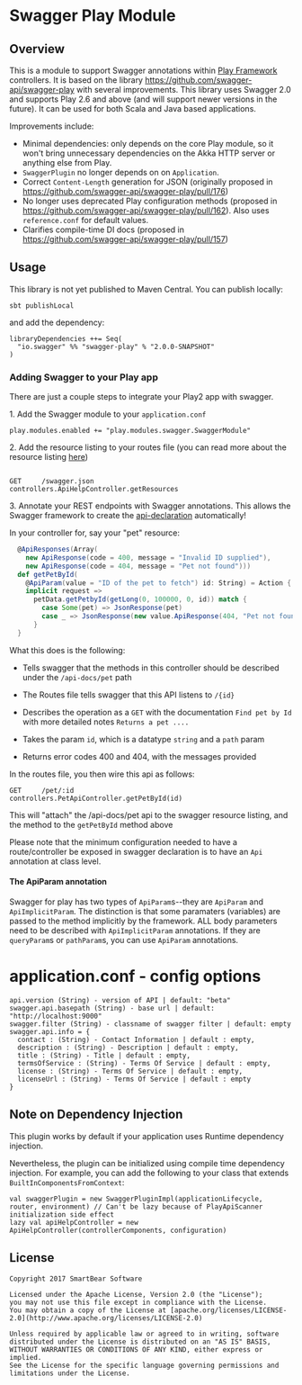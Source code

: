 # Swagger Play Module

## Overview

This is a module to support Swagger annotations within [Play Framework](http://www.playframework.org) controllers. It is based on the library https://github.com/swagger-api/swagger-play with several improvements. This library uses Swagger 2.0 and supports Play 2.6 and above (and will support newer versions in the future). It can be used for both Scala and Java based applications.

Improvements include:
 - Minimal dependencies: only depends on the core Play module, so it won't bring unnecessary dependencies on the Akka HTTP server or anything else from Play.
 - `SwaggerPlugin` no longer depends on on `Application`.
 - Correct `Content-Length` generation for JSON (originally proposed in https://github.com/swagger-api/swagger-play/pull/176)
 - No longer uses deprecated Play configuration methods (proposed in https://github.com/swagger-api/swagger-play/pull/162). Also uses `reference.conf` for default values.
 - Clarifies compile-time DI docs (proposed in https://github.com/swagger-api/swagger-play/pull/157)

Usage
-----

This library is not yet published to Maven Central. You can publish locally:

```
sbt publishLocal
```

and add the dependency:

```
libraryDependencies ++= Seq(
  "io.swagger" %% "swagger-play" % "2.0.0-SNAPSHOT"
)
```

### Adding Swagger to your Play app

There are just a couple steps to integrate your Play2 app with swagger.

1\. Add the Swagger module to your `application.conf`

```
play.modules.enabled += "play.modules.swagger.SwaggerModule"
```

2\. Add the resource listing to your routes file (you can read more about the resource listing [here](https://github.com/swagger-api/swagger-core/wiki/Resource-Listing))

```

GET     /swagger.json           controllers.ApiHelpController.getResources

```

3\. Annotate your REST endpoints with Swagger annotations. This allows the Swagger framework to create the [api-declaration](https://github.com/swagger-api/swagger-core/wiki/API-Declaration) automatically!

In your controller for, say your "pet" resource:

```scala
  @ApiResponses(Array(
    new ApiResponse(code = 400, message = "Invalid ID supplied"),
    new ApiResponse(code = 404, message = "Pet not found")))
  def getPetById(
    @ApiParam(value = "ID of the pet to fetch") id: String) = Action {
    implicit request =>
      petData.getPetbyId(getLong(0, 100000, 0, id)) match {
        case Some(pet) => JsonResponse(pet)
        case _ => JsonResponse(new value.ApiResponse(404, "Pet not found"), 404)
      }
  }

```

What this does is the following:

* Tells swagger that the methods in this controller should be described under the `/api-docs/pet` path

* The Routes file tells swagger that this API listens to `/{id}`

* Describes the operation as a `GET` with the documentation `Find pet by Id` with more detailed notes `Returns a pet ....`

* Takes the param `id`, which is a datatype `string` and a `path` param

* Returns error codes 400 and 404, with the messages provided

In the routes file, you then wire this api as follows:

```
GET     /pet/:id                 controllers.PetApiController.getPetById(id)
```

This will "attach" the /api-docs/pet api to the swagger resource listing, and the method to the `getPetById` method above

Please note that the minimum configuration needed to have a route/controller be exposed in swagger declaration is to have an `Api` annotation at class level.

#### The ApiParam annotation

Swagger for play has two types of `ApiParam`s--they are `ApiParam` and `ApiImplicitParam`.  The distinction is that some
paramaters (variables) are passed to the method implicitly by the framework.  ALL body parameters need to be described
with `ApiImplicitParam` annotations.  If they are `queryParam`s or `pathParam`s, you can use `ApiParam` annotations.


# application.conf - config options
```
api.version (String) - version of API | default: "beta"
swagger.api.basepath (String) - base url | default: "http://localhost:9000"
swagger.filter (String) - classname of swagger filter | default: empty
swagger.api.info = {
  contact : (String) - Contact Information | default : empty,
  description : (String) - Description | default : empty,
  title : (String) - Title | default : empty,
  termsOfService : (String) - Terms Of Service | default : empty,
  license : (String) - Terms Of Service | default : empty,
  licenseUrl : (String) - Terms Of Service | default : empty
}
```

## Note on Dependency Injection
This plugin works by default if your application uses Runtime dependency injection.

Nevertheless, the plugin can be initialized using compile time dependency injection. For example, you can add the following to your class that extends `BuiltInComponentsFromContext`:
```
val swaggerPlugin = new SwaggerPluginImpl(applicationLifecycle, router, environment) // Can't be lazy because of PlayApiScanner initialization side effect
lazy val apiHelpController = new ApiHelpController(controllerComponents, configuration)
```

## License

```
Copyright 2017 SmartBear Software

Licensed under the Apache License, Version 2.0 (the "License");
you may not use this file except in compliance with the License.
You may obtain a copy of the License at [apache.org/licenses/LICENSE-2.0](http://www.apache.org/licenses/LICENSE-2.0)

Unless required by applicable law or agreed to in writing, software
distributed under the License is distributed on an "AS IS" BASIS,
WITHOUT WARRANTIES OR CONDITIONS OF ANY KIND, either express or implied.
See the License for the specific language governing permissions and
limitations under the License.
```
